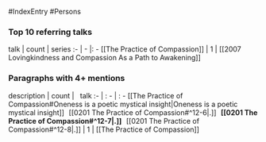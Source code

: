 #IndexEntry #Persons

### Top 10 referring talks
talk | count | series
:- | - |: -
[[The Practice of Compassion]] | 1 | [[2007 Lovingkindness and Compassion As a Path to Awakening]]

### Paragraphs with 4+ mentions
description | count | &nbsp;&nbsp;talk
:- | : - | : -
[[The Practice of Compassion#Oneness is a poetic mystical insight\|Oneness is a poetic mystical insight]] &nbsp;&nbsp;[[0201 The Practice of Compassion#^12-6\|.]] &nbsp; **[[0201 The Practice of Compassion#^12-7\|.]]** &nbsp; [[0201 The Practice of Compassion#^12-8\|.]] | 1 | [[The Practice of Compassion]]

